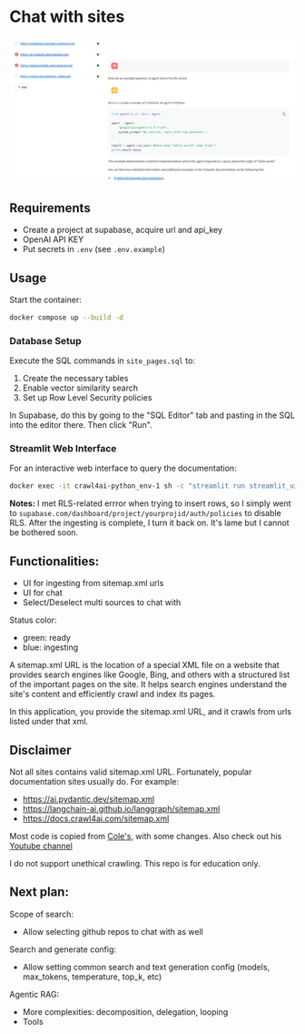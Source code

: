 # Chat with sites

![screenshot](images/chat_screenshot.jpg)

## Requirements
- Create a project at supabase, acquire url and api_key
- OpenAI API KEY
- Put secrets in `.env` (see `.env.example`)

## Usage

Start the container:

```bash
docker compose up --build -d
````

### Database Setup

Execute the SQL commands in `site_pages.sql` to:
1. Create the necessary tables
2. Enable vector similarity search
3. Set up Row Level Security policies

In Supabase, do this by going to the "SQL Editor" tab and pasting in the SQL into the editor there. Then click "Run".

### Streamlit Web Interface

For an interactive web interface to query the documentation:

```bash
docker exec -it crawl4ai-python_env-1 sh -c "streamlit run streamlit_ui.py"
```

**Notes:** I met RLS-related errror when trying to insert rows, so I simply went to `supabase.com/dashboard/project/yourprojid/auth/policies` to disable RLS. After the ingesting is complete, I turn it back on. It's lame but I cannot be bothered soon.

## Functionalities:

- UI for ingesting from sitemap.xml urls
- UI for chat
- Select/Deselect multi sources to chat with

Status color:
- green: ready
- blue: ingesting

A sitemap.xml URL is the location of a special XML file on a website that provides search engines like Google, Bing, and others with a structured list of the important pages on the site. It helps search engines understand the site's content and efficiently crawl and index its pages.

In this application, you provide the sitemap.xml URL, and it crawls from urls listed under that xml.

## Disclaimer

Not all sites contains valid sitemap.xml URL. Fortunately, popular documentation sites usually do. For example:
- https://ai.pydantic.dev/sitemap.xml
- https://langchain-ai.github.io/langgraph/sitemap.xml
- https://docs.crawl4ai.com/sitemap.xml

Most code is copied from [Cole's](https://github.com/coleam00/ottomator-agents/blob/main/crawl4AI-agent/README.md), with some changes. 
Also check out his [Youtube channel](https://www.youtube.com/@ColeMedin)

I do not support unethical crawling. This repo is for education only.


## Next plan:
Scope of search:
- Allow selecting github repos to chat with as well

Search and generate config:
- Allow setting common search and text generation config (models, max_tokens, temperature, top_k, etc)

Agentic RAG:
- More complexities: decomposition, delegation, looping
- Tools

